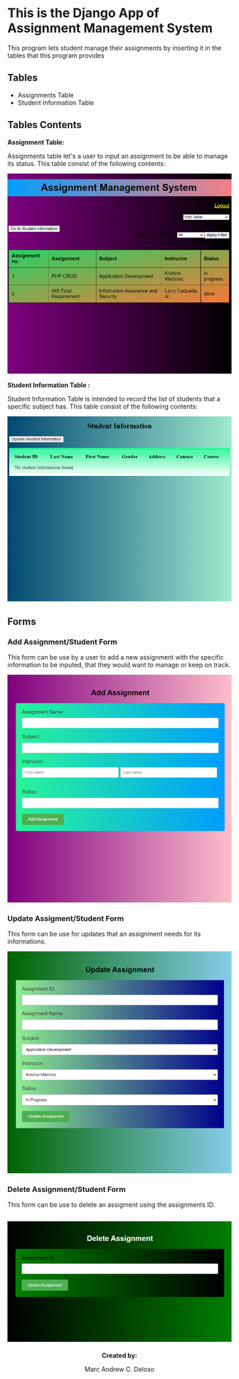 # This is the Django App of Assignment Management System

<p>This program lets student manage their assignments by inserting it in the tables that this program provides</p>

## Tables
* Assignments Table
* Student Information Table

## Tables Contents
<strong>Assignment Table:</strong>
<p>Assignments table let's a user to input an assignment to be able to manage its status. This table
consist of the following contents:</p>

![Assignment](https://github.com/marc2002-8-0169/Deloso-Llabores-Crud-Partner/blob/main/assignment%20table.PNG)


<strong>Student Information Table :</strong>
<p>Student Information Table is intended to record the list of students that a specific subject has. 
This table consist of the following contents:</p>

![Student Information](https://github.com/marc2002-8-0169/Deloso-Llabores-Crud-Partner/blob/main/image.png) 


## Forms
### Add Assignment/Student Form
<p>This form can be use by a user to add a new assignment with the specific information to be inputed, that they would want to manage or keep on track.</p>

![Add Assignment](https://github.com/marc2002-8-0169/Deloso-Llabores-Crud-Partner/blob/main/add-assignment.PNG) 

### Update Assigment/Student Form
<p>This form can be use for updates that an assignment needs for its informations.</p>

![Update Assignment](https://github.com/marc2002-8-0169/Deloso-Llabores-Crud-Partner/blob/main/update%20form.PNG)
### Delete Assignment/Student Form
<p>This form can be use to delete an assigment using the assignments ID.</p>

![Delete Assignment](https://github.com/marc2002-8-0169/Deloso-Llabores-Crud-Partner/blob/main/Delete.PNG)
---

<p align="center"><strong>Created by:</strong></p>
<p align="center">Marc Andrew C. Deloso</p>

